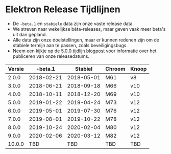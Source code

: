 # Elektron Release Tijdlijnen

* De `-beta.1` en `stabiele` data zijn onze vaste release data.
* We streven naar wekelijkse bèta-releases, maar geven vaak meer beta's uit dan gepland.
* Alle data zijn onze doelstellingen, maar er kunnen redenen zijn om de stabiele termijn aan te passen, zoals beveiligingsbugs.
* Neem een kijkje op de [5.0.0 tijdlijn blogpost](https://electronjs.org/blog/electron-5-0-timeline) voor informatie over het publiceren van onze releasedatums.

| Versie | -beta.1    | Stabiel    | Chroom | Knoop |
| ------ | ---------- | ---------- | ------ | ----- |
| 2.0.0  | 2018-02-21 | 2018-05-01 | M61    | v8    |
| 3.0.0  | 2018-06-21 | 2018-09-18 | M66    | v10   |
| 4.0.0  | 2018-10-11 | 2018-12-20 | M69    | v10   |
| 5.0.0  | 2019-01-22 | 2019-04-24 | M73    | v12   |
| 6.0.0  | 2019-05-01 | 2019-07-30 | M76    | v12   |
| 7.0.0  | 2019-08-01 | 2019-10-22 | M78    | v12   |
| 8.0.0  | 2019-10-24 | 2020-02-04 | M80    | v12   |
| 9.0.0  | 2020-02-06 | 2020-03-12 | M82    | v12   |
| 10.0.0 | TBD        | TBD        | TBD    | TBD   |
